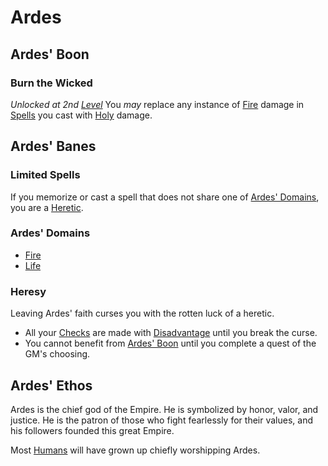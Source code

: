 # Ardes

## Ardes' Boon

### Burn the Wicked

*Unlocked at 2nd [Level](../../../Player%20Characters/Derived%20Statistics/Level.md)*
You *may* replace any instance of [Fire](../../Spell%20Domains/Fire.md) damage in [Spells](../../Spellcasting/Spells.md) you cast with [Holy](../../../Damage%20Types/Holy.md) damage.

## Ardes' Banes

### Limited Spells

If you memorize or cast a spell that does not share one of [Ardes' Domains](#Ardes'%20Domains), you are a [Heretic](Ardes.md#Heresy).

### Ardes' Domains

- [Fire](../../Spell%20Domains/Fire.md)
- [Life](../../Spell%20Domains/Life.md)

### Heresy

Leaving Ardes' faith curses you with the rotten luck of a heretic.

- All your [Checks](../../../Game%20Procedures/Check.md) are made with [Disadvantage](../../../Game%20Procedures/Dice%20Rolls/Disadvantage.md) until you break the curse.
- You cannot benefit from [Ardes' Boon](Ardes.md#Ardes'%20Boon) until you complete a quest of the GM's choosing.

## Ardes' Ethos

Ardes is the chief god of the Empire. He is symbolized by honor, valor, and justice. He is the patron of those who fight fearlessly for their values, and his followers founded this great Empire.

Most [Humans](../../../Player%20Characters/Ancenstries/Human.md) will have grown up chiefly worshipping Ardes.
